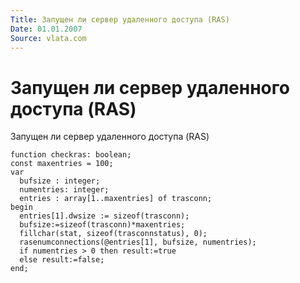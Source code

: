 ```yaml
---
Title: Запущен ли сервер удаленного доступа (RAS)
Date: 01.01.2007
Source: vlata.com
---
```



Запущен ли сервер удаленного доступа (RAS)
==========================================

Запущен ли сервер удаленного доступа (RAS)

    function checkras: boolean;
    const maxentries = 100;
    var
      bufsize : integer;
      numentries: integer;
      entries : array[1..maxentries] of trasconn;
    begin
      entries[1].dwsize := sizeof(trasconn);
      bufsize:=sizeof(trasconn)*maxentries;
      fillchar(stat, sizeof(trasconnstatus), 0);
      rasenumconnections(@entries[1], bufsize, numentries);
      if numentries > 0 then result:=true 
      else result:=false;
    end;



